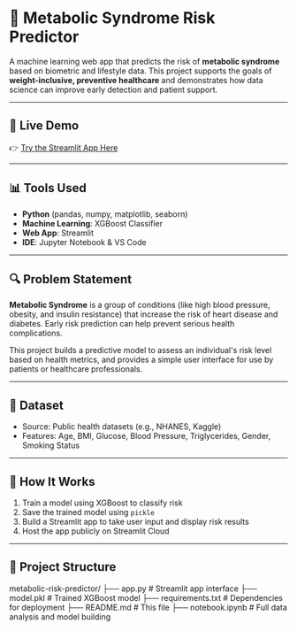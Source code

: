 
# 🧠 Metabolic Syndrome Risk Predictor

A machine learning web app that predicts the risk of **metabolic syndrome** based on biometric and lifestyle data. This project supports the goals of **weight-inclusive, preventive healthcare** and demonstrates how data science can improve early detection and patient support.

---

## 🚀 Live Demo

👉 [Try the Streamlit App Here](https://your-app.streamlit.app)

---

## 📊 Tools Used

- **Python** (pandas, numpy, matplotlib, seaborn)
- **Machine Learning**: XGBoost Classifier
- **Web App**: Streamlit
- **IDE**: Jupyter Notebook & VS Code

---

## 🔍 Problem Statement

**Metabolic Syndrome** is a group of conditions (like high blood pressure, obesity, and insulin resistance) that increase the risk of heart disease and diabetes. Early risk prediction can help prevent serious health complications.

This project builds a predictive model to assess an individual's risk level based on health metrics, and provides a simple user interface for use by patients or healthcare professionals.

---

## 💾 Dataset

- Source: Public health datasets (e.g., NHANES, Kaggle)
- Features: Age, BMI, Glucose, Blood Pressure, Triglycerides, Gender, Smoking Status

---

## 🧠 How It Works

1. Train a model using XGBoost to classify risk
2. Save the trained model using `pickle`
3. Build a Streamlit app to take user input and display risk results
4. Host the app publicly on Streamlit Cloud

---

## 📁 Project Structure
metabolic-risk-predictor/
├── app.py # Streamlit app interface
├── model.pkl # Trained XGBoost model
├── requirements.txt # Dependencies for deployment
├── README.md # This file
├── notebook.ipynb # Full data analysis and model building